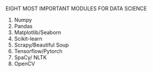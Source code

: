 EIGHT MOST IMPORTANT MODULES FOR DATA SCIENCE

1. Numpy
2. Pandas
3. Matplotlib/Seaborn
4. Scikit-learn
5. Scrapy/Beautiful Soup
6. Tensorflow/Pytorch
7. SpaCy/ NLTK
8. OpenCV
